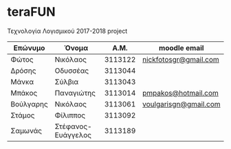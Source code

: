 # teraFUN
Τεχνολογία Λογισμικού 2017-2018 project 

| Επώνυμο | Όνομα | Α.Μ. | moodle email |
|---------|-------|------|--------------|
|Φώτος|Νικόλαος|3113122|nickfotosgr@gmail.com|
|Δρόσης|Οδυσσέας|3113044||odysseas-11@hotmail.com
|Μάνκα|Σύλβια|3113043||
|Μπάκος|Παναγιώτης|3113014|pmpakos@hotmail.com|
|Βούλγαρης|Νικόλαος|3113061|voulgarisgn@gmail.com|
|Στάμος|Φίλιππος|3113092||
|Σαμωνάς|Στέφανος-Ευάγγελος|3113189||
